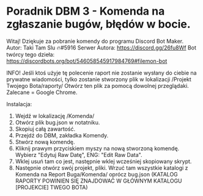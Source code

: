 # Poradnik DBM 3 - Komenda na zgłaszanie bugów, błędów w bocie.

Witaj! Dziękuje za pobranie komendy do programu Discord Bot Maker.
Autor: Taki Tam Slu 🔥#5916
Serwer Autora: https://discord.gg/26fu8Wf
Bot twórcy tego dzieła: https://discordbots.org/bot/546058545917984769#filemon-bot

INFO!
Jeśli ktoś użyje tę polecenie raport nie zostanie wysłany do ciebie na prywatne wiadomości, tylko zostanie stworzony plik w lokalizacji /Projekt Twojego Bota/raporty/
Otwórz ten plik za pomocą dowolnej przeglądaki. Zalecane = Google Chrome.

Instalacja:
1. Wejdź w lokalizację /Komenda/
2. Otwórz plik bug.json w notatniku.
3. Skopiuj całą zawartość.
4. Przejdź do DBM, zakładka Komendy.
5. Stwórz nową komendę.
6. Kliknij prawym przyciskiem myszy na nową stworzoną komendę. Wybierz "Edytuj Raw Datę", ENG: "Edit Raw Data".
7. Wklej usuń tam co jest, następnie wklej wcześniej skopiowany skrypt.
8. Następnie otwórz swój projekt, pliki. Wrzuć tam wszystkie katalogi z Komenda na Report Buga/Komenda/ oprócz bug.json (KATALOG RAPORTY POWINIEN SIĘ ZNAJDOWAĆ W GŁÓWNYM KATALOGU [PROJEKCIE] TWEGO BOTA)
